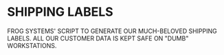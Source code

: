 # SHIPPING LABELS

FROG SYSTEMS' SCRIPT TO GENERATE OUR MUCH-BELOVED SHIPPING LABELS. ALL OUR CUSTOMER DATA IS KEPT SAFE ON "DUMB" WORKSTATIONS.
